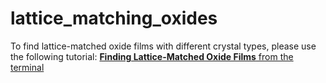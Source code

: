 # lattice_matching_oxides

To find lattice-matched oxide films with different crystal types, please use the following tutorial: [**Finding Lattice-Matched Oxide Films** from the terminal](find_new_films.ipynb)<br/>
